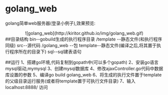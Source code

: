 # golang_web
golang简单web服务器(登录小例子),效果预览:
<center>![golang_web](http://kiritor.github.io/img/golang_web.gif)</center>
##目录结构
bin--gobuild生成的执行程序目录
    /template --静态文件(和执行程序同级)
src--源代码
    /golang_web --包
template--静态文件(编译之后,将其置于执行程序所在的目录下)
sql--sql建表语句

##运行
1、搭建go环境,代码复制到gopath中(可以多个gopath)
2、安装go语言mysql驱动,mymysql
3、创建mysql数据库
4、修改ajaxController.go代码中数据库设置的参数
5、编译go build golang_web
6、将生成的执行文件置于template的父级目录运行服务(或者将template置于可执行文件目录)
7、输入localhost:8888/ 访问